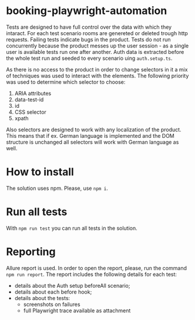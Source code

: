 # booking-playwright-automation

Tests are designed to have full control over the data with which they intaract. For each test scenario rooms are genereted or deleted trough http requests. Failing tests indicate bugs in the product. Tests do not run concurrently because the product messes up the user session - as a single user is available tests run one after another. Auth data is extracted before the whole test run and seeded to every scenario uing `auth.setup.ts`. 

As there is no access to the product in order to change selectors in it a mix of techniques was used to interact with the elements. The following priority was used to determine which selector to choose:
1. ARIA attributes
2. data-test-id
3. id
4. CSS selector
5. xpath

Also selectors are designed to work with any localization of the product. This means that if ex. German language is implemented and the DOM structure is unchanged all selectors will work with German language as well.

# How to install

The solution uses npm. Please, use `npm i`. 

# Run all tests

With `npm run test` you can run all tests in the solution. 

# Reporting

Allure report is used. In order to open the report, please, run the command `npm run report`. The report includes the following details for each test:
- details about the Auth setup beforeAll scenario;
- details about each before hook;
- details about the tests:
    - screenshots on failures
    - full Playwright trace available as attachment